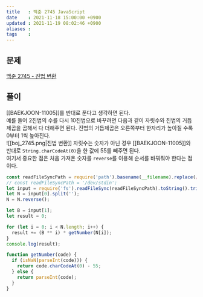 ```yaml
---
title   : 백준 2745 JavaScript 
date    : 2021-11-18 15:00:00 +0900
updated : 2021-11-19 08:02:46 +0900
aliases : 
tags    : 
---
```

## 문제
[백준 2745 - 진법 변환](https://www.acmicpc.net/problem/2745)

## 풀이
[[BAEKJOON-11005]]를 반대로 푼다고 생각하면 된다.    
예를 들어 2진법의 수를 다시 10진법으로 바꾸려면 다음과 같이 자릿수와 진법의 거듭제곱을 곱해서 다 더해주면 된다. 진법의 거듭제곱은 오른쪽부터 한자리가 높아질 수록 0부터 1씩 높아진다.  
![[boj_2745.png|진법 변환]]
자릿수는 숫자가 아닌 경우 [[BAEKJOON-11005]]와 반대로 `String.charCodeAt(0)`을 한 값에 55를 빼주면 된다.    
여기서 중요한 점은 처음 가져온 숫자를 `reverse`를 이용해 순서를 바꿔줘야 한다는 점이다. 
```javascript
const readFileSyncPath = require('path').basename(__filename).replace(/js$/, 'txt');
// const readFileSyncPath = '/dev/stdin';
let input = require('fs').readFileSync(readFileSyncPath).toString().trim().split(' ');
let N = input[0].split('');
N = N.reverse();

let B = input[1];
let result = 0;

for (let i = 0; i < N.length; i++) {
  result += (B ** i) * getNumber(N[i]);
}
console.log(result);

function getNumber(code) {
  if (isNaN(parseInt(code))) {
    return code.charCodeAt(0) - 55;
  } else {
    return parseInt(code);
  }
}
```